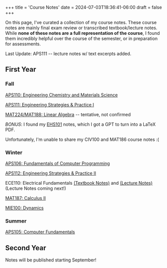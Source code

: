 +++
title = 'Course Notes'
date = 2024-07-03T18:36:41-06:00
draft = false
+++

On this page, I've curated a collection of my course notes. These course notes are mainly final exam review or transcribed textbook/lecture notes. While **none of these notes are a full representation of the course**, I found them incredibly helpful over the course of the semester, or in preparation for assessments.

Last Update: APS111 -- lecture notes w/ text excerpts added.

## First Year
### Fall
[APS110: Engineering Chemistry and Materials Science](/files/firstyear/aps110.pdf)

[APS111: Engineering Strategies & Practice I](/files/firstyear/aps111.pdf)

[MAT224/MAT188: Linear Algebra]() -- tentative, not confirmed

*BONUS*: I found my [EHS101](/files/misc/ehs101.pdf) notes, which I got a GPT to turn into a LaTeX PDF.

Unfortunately, I'm unable to share my CIV100 and MAT186 course notes :(

### Winter
[APS106: Fundamentals of Computer Programming](/files/firstyear/aps106.pdf)

[APS112: Engineering Strategies & Practice II](/files/firstyear/aps112.pdf)

ECE110: Electrical Fundamentals [(Textbook Notes)](/files/firstyear/ece110text.pdf) and [(Lecture Notes)]() (Lecture Notes coming next!)

[MAT187: Calculus II](/files/firstyear/mat187.pdf)

[MIE100: Dynamics](/files/firstyear/mie100.pdf)

### Summer
[APS105: Computer Fundamentals](/files/firstyear/aps105.pdf)

## Second Year
Notes will be published starting September!
